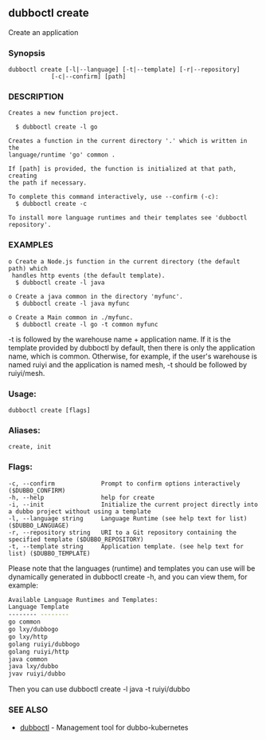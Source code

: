 ## dubboctl create

Create an application

### Synopsis

	dubboctl create [-l|--language] [-t|--template] [-r|--repository]
	            [-c|--confirm] [path]

### DESCRIPTION

    Creates a new function project.

	  $ dubboctl create -l go

	Creates a function in the current directory '.' which is written in the
	language/runtime 'go' common .

	If [path] is provided, the function is initialized at that path, creating
	the path if necessary.

	To complete this command interactively, use --confirm (-c):
	  $ dubboctl create -c

	To install more language runtimes and their templates see 'dubboctl repository'.

### EXAMPLES

    o Create a Node.js function in the current directory (the default path) which
     handles http events (the default template).
      $ dubboctl create -l java

	o Create a java common in the directory 'myfunc'.
	  $ dubboctl create -l java myfunc

	o Create a Main common in ./myfunc.
	  $ dubboctl create -l go -t common myfunc

-t is followed by the warehouse name + application name. If it is the template provided by dubboctl by default, then
there is only the application name, which is common. Otherwise, for example, if the user's warehouse is named ruiyi and
the application is named mesh, -t should be followed by ruiyi/mesh.

### Usage:

    dubboctl create [flags]

### Aliases:

    create, init

### Flags:

    -c, --confirm             Prompt to confirm options interactively ($DUBBO_CONFIRM)
    -h, --help                help for create
    -i, --init                Initialize the current project directly into a dubbo project without using a template
    -l, --language string     Language Runtime (see help text for list) ($DUBBO_LANGUAGE)
    -r, --repository string   URI to a Git repository containing the specified template ($DUBBO_REPOSITORY) 
    -t, --template string     Application template. (see help text for list) ($DUBBO_TEMPLATE)

Please note that the languages (runtime) and templates you can use will be dynamically generated in dubboctl create -h,
and you can view them, for example:

```sh
Available Language Runtimes and Templates:
Language Template
-------- --------
go common
go lxy/dubbogo
go lxy/http
golang ruiyi/dubbogo
golang ruiyi/http
java common
java lxy/dubbo
jvav ruiyi/dubbo
```

Then you can use dubboctl create -l java -t ruiyi/dubbo

### SEE ALSO

* [dubboctl](reference/dubboctl.md) - Management tool for dubbo-kubernetes